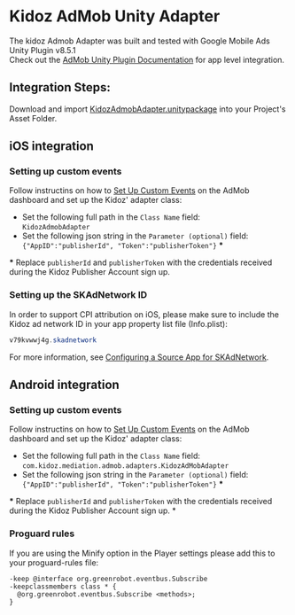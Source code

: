 # Kidoz AdMob Unity Adapter

The kidoz Admob Adapter was built and tested with Google Mobile Ads Unity Plugin v8.5.1<BR>
Check out the [AdMob Unity Plugin Documentation](https://developers.google.com/admob/unity/start) for app level integration.

## Integration Steps:

Download and import [KidozAdmobAdapter.unitypackage](/Mediation/AdMob%20Adapter/Unity/KidozAdmobAdapter.unitypackage) into your Project's Asset Folder.

## iOS integration

### Setting up custom events
Follow instructins on how to [Set Up Custom Events](https://developers.google.com/admob/ios/custom-events/setup#create) on the AdMob dashboard and set up the Kidoz' adapter class:
* Set the following full path in the `Class Name` field: </br>
`KidozAdmobAdapter`
* Set the following json string in the `Parameter (optional)` field: </br>
`{"AppID":"publisherId", "Token":"publisherToken"}` <B>*</B>

<B>*</B> Replace `publisherId` and `publisherToken` with the credentials received during the Kidoz Publisher Account sign up.

### Setting up the SKAdNetwork ID

In order to support CPI attribution on iOS, please make sure to include the Kidoz ad network ID in your app property list file (Info.plist):

```java
v79kvwwj4g.skadnetwork	
```
For more information, see [Configuring a Source App for SKAdNetwork](https://developer.apple.com/documentation/storekit/skadnetwork/configuring_a_source_app).

## Android integration

### Setting up custom events
Follow instructins on how to [Set Up Custom Events](https://developers.google.com/admob/android/custom-events/setup#create) on the AdMob dashboard and set up the Kidoz' adapter class:
* Set the following full path in the `Class Name` field: </br>
`com.kidoz.mediation.admob.adapters.KidozAdMobAdapter`
* Set the following json string in the `Parameter (optional)` field: </br>
`{"AppID":"publisherId", "Token":"publisherToken"}` <B>*</B>

<B>*</B> Replace `publisherId` and `publisherToken` with the credentials received during the Kidoz Publisher Account sign up.
* 
### Proguard rules
If you are using the Minify option in the Player settings please add this to your proguard-rules file:
```
-keep @interface org.greenrobot.eventbus.Subscribe  
-keepclassmembers class * {  
  @org.greenrobot.eventbus.Subscribe <methods>;  
}
```
